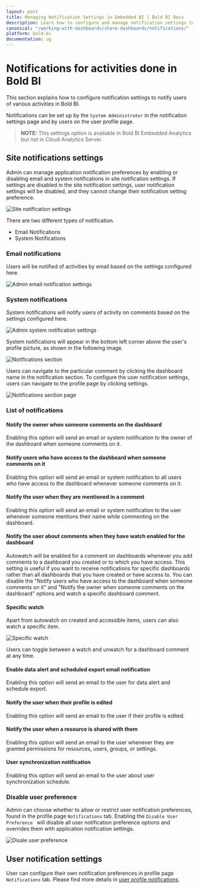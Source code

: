 ```yaml
---
layout: post
title: Managing Notification Settings in Embedded BI | Bold BI Docs
description: Learn how to configure and manage notification settings to notify the users of the various activities, such as data alerts, comments, etc., in Bold BI.
canonical: "/working-with-dashboards/share-dashboards/notifications/"
platform: bold-bi
documentation: ug
---
```


# Notifications for activities done in Bold BI

This section explains how to configure notification settings to notify users of various activities in Bold BI.

Notifications can be set up by the `System Administrator` in the notification settings page and by users on the user profile page.

> **NOTE:** This settings option is available in Bold BI Embedded Analytics but not in Cloud Analytics Server.

## Site notifications settings

Admin can manage application notification preferences by enabling or disabling email and system notifications in site notification settings.
If settings are disabled in the site notification settings, user notification settings will be disabled, and they cannot change their notification setting preference.

![Site notification settings](/static/assets/site-administration/images/admin-notification-settings.png)

There are two different types of notification.
* Email Notifications
* System Notifications

### Email notifications

 Users will be notified of activities by email based on the settings configured here.

 ![Admin email notification settings](/static/assets/site-administration/images/admin-email-notifications.png)


### System notifications

System notifications will notify users of activity on comments based on the settings configured here.

![Admin system notification settings](/static/assets/site-administration/images/admin-system-notifications.png)

System notifications will appear in the bottom left corner above the user's profile picture, as shown in the following image.

![Notifications section](/static/assets/site-administration/images/notifications-icon.png)

Users can navigate to the particular comment by clicking the dashboard name in the notification section. To configure the user notification settings, users can navigate to the profile page by clicking settings.

![Notifications section page](/static/assets/site-administration/images/notifications-section.png)

### List of notifications

#### Notify the owner when someone comments on the dashboard
Enabling this option will send an email or system notification to the owner of the dashboard when someone comments on it.

#### Notify users who have access to the dashboard when someone comments on it
Enabling this option will send an email or system notification to all users who have access to the dashboard whenever someone comments on it.

#### Notify the user when they are mentioned in a comment
Enabling this option will send an email or system notification to the user whenever someone mentions their name while commenting on the dashboard.

#### Notify the user about comments when they have watch enabled for the dashboard
Autowatch will be enabled for a comment on dashboards whenever you add comments to a dashboard you created or to which you have access. This setting is useful if you want to receive notifications for specific dashboards rather than all dashboards that you have created or have access to. You can disable the "Notify users who have access to the dashboard when someone comments on it" and "Notify the owner when someone comments on the dashboard" options and watch a specific dashboard comment.

#### Specific watch

Apart from autowatch on created and accessible items, users can also watch a specific item.

![Specific watch](/static/assets/site-administration/images/specific-watch.png)

Users can toggle between a watch and unwatch for a dashboard comment at any time.

#### Enable data alert and scheduled export email notification
Enabling this option will send an email to the user for data alert and schedule export.

#### Notify the user when their profile is edited
Enabling this option will send an email to the user if their profile is edited.

#### Notify the user when a resource is shared with them
Enabling this option will send an email to the user whenever they are granted permissions for resources, users, groups, or settings.

#### User synchronization notification
Enabling this option will send an email to the user about user synchronization schedule.

### Disable user preference
Admin can choose whether to allow or restrict user notification preferences, found in the profile page `Notifications` tab. Enabling the `Disable User Preference ` will disable all user notification preference options and overrides them with application notification settings.

![Disale user preference](/static/assets/site-administration/images/disable-user-notification-preference.png#width=55%)

## User notification settings

User can configure their own notification preferences in profile page `Notifications` tab. Please find more details in [user profile notifications](/managing-resources/user-profile/#notifications).